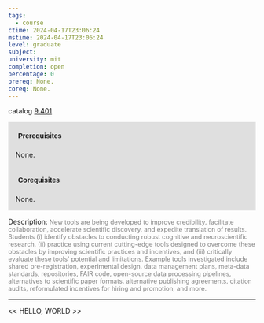 ```yaml
---
tags:
  - course
ctime: 2024-04-17T23:06:24
mstime: 2024-04-17T23:06:24
level: graduate
subject: 
university: mit
completion: open
percentage: 0
prereq: None.
coreq: None.
---
```


catalog [9.401](http://student.mit.edu/catalog/m9a.html#9.401)

<span style="display: block; padding: 15px; background-color: rgb(100, 100, 100, 0.2);"><font id="m_prereq3812_0" style="display: block; font-family: Arial, sans-serif; font-weight: bold; padding: 5px">Prerequisites</font><br><span id="prereq3812_0">None.</span></span>
<span style="display: block; padding: 15px; background-color: rgb(100, 100, 100, 0.2);"><font id="m_coreq3812_0" style="display: block; font-family: Arial, sans-serif; font-weight: bold; padding: 5px">Corequisites</font><br><span id="coreq3812_0">None.</span></span>

<font style="">Description:</font>
<font style="color: grey; font-size: 0.8rem;">New tools are being developed to improve credibility, facilitate collaboration, accelerate scientific discovery, and expedite translation of results. Students (i) identify obstacles to conducting robust cognitive and neuroscientific research, (ii) practice using current cutting-edge tools designed to overcome these obstacles by improving scientific practices and incentives, and (iii) critically evaluate these tools' potential and limitations. Example tools investigated include shared pre-registration, experimental design, data management plans, meta-data standards, repositories, FAIR code, open-source data processing pipelines, alternatives to scientific paper formats, alternative publishing agreements, citation audits, reformulated incentives for hiring and promotion, and more.</font>



---

<< HELLO, WORLD >>
